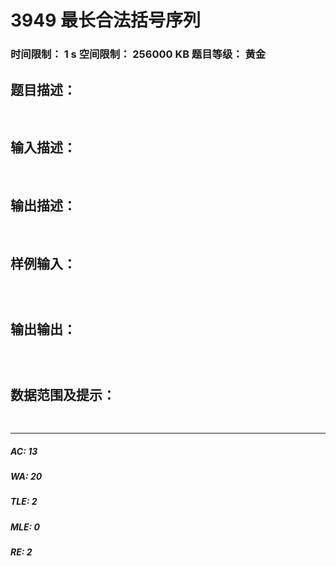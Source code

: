 # 3949 最长合法括号序列   
### 时间限制： 1 s     空间限制： 256000 KB     题目等级： 黄金  
## 题目描述：  

<pre>

</pre>
  
  
## 输入描述：  

<pre>

</pre>
  
  
## 输出描述：  

<pre>

</pre>
  
  
## 样例输入：  

<pre><code>

</code></pre>
  
  
## 输出输出：  

<pre><code>

</code></pre>
  
  
## 数据范围及提示：  

<pre>

</pre>
  
  
***  

##### AC: 13  
##### WA: 20  
##### TLE: 2  
##### MLE: 0  
##### RE: 2  
